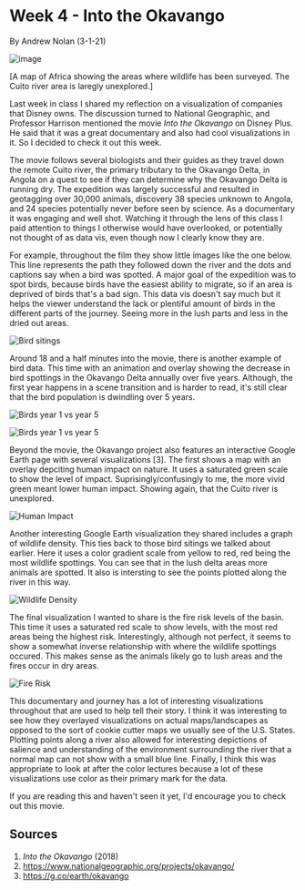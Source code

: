 Week 4 - Into the Okavango
===
By Andrew Nolan (3-1-21)

![image](./images/week4/unsurveyed.PNG)

[A map of Africa showing the areas where wildlife has been surveyed. The Cuito river area is laregly unexplored.]

Last week in class I shared my reflection on a visualization of companies that Disney owns. The discussion turned to National Geographic, and Professor Harrison mentioned the movie *Into the Okavango* on Disney Plus. He said that it was a great documentary and also had cool visualizations in it. So I decided to check it out this week.

The movie follows several biologists and their guides as they travel down the remote Cuito river, the primary tributary to the Okavango Delta, in Angola on a quest to see if they can determine why the Okavango Delta is running dry. The expedition was largely successful and resulted in geotagging over 30,000 animals, discovery 38 species unknown to Angola, and 24 species potentially never before seen by science. As a documentary it was engaging and well shot. Watching it through the lens of this class I paid attention to things I otherwise would have overlooked, or potentially not thought of as data vis, even though now I clearly know they are. 

For example, throughout the film they show little images like the one below. This line represents the path they followed down the river and the dots and captions say when a bird was spotted. A major goal of the expedition was to spot birds, because birds have the easiest ability to migrate, so if an area is deprived of birds that's a bad sign. This data vis doesn't say much but it helps the viewer understand the lack or plentiful amount of birds in the different parts of the journey. Seeing more in the lush parts and less in the dried out areas.

![Bird sitings](./images/week4/birds.PNG)

Around 18 and a half minutes into the movie, there is another example of bird data. This time with an animation and overlay showing the decrease in bird spottings in the Okavango Delta annually over five years. Although, the first year happens in a scene transition and is harder to read, it's still clear that the bird population is dwindling over 5 years.

![Birds year 1 vs year 5](./images/week4/year1.PNG)

![Birds year 1 vs year 5](./images/week4/year5.PNG)

Beyond the movie, the Okavango project also features an interactive Google Earth page with several visualizations [3]. The first shows a map with an overlay depciting human impact on nature. It uses a saturated green scale to show the level of impact. Suprisingly/confusingly to me, the more vivid green meant lower human impact. Showing again, that the Cuito river is unexplored.

![Human Impact](./images/week4/humanimpact.PNG)

Another interesting Google Earth visualization they shared includes a graph of wildlife density. This ties back to those bird sitings we talked about earlier. Here it uses a color gradient scale from yellow to red, red being the most wildlife spottings. You can see that in the lush delta areas more animals are spotted. It also is intersting to see the points plotted along the river in this way. 

![Wildlife Density](./images/week4/wildlifedensity.PNG)

The final visualization I wanted to share is the fire risk levels of the basin. This time it uses a saturated red scale to show levels, with the most red areas being the highest risk. Interestingly, although not perfect, it seems to show a somewhat inverse relationship with where the wildlife spottings occured. This makes sense as the animals likely go to lush areas and the fires occur in dry areas. 

![Fire Risk](./images/week4/firerisk.PNG)

This documentary and journey has a lot of interesting visualizations throughout that are used to help tell their story. I think it was interesting to see how they overlayed visualizations on actual maps/landscapes as opposed to the sort of cookie cutter maps we usually see of the U.S. States. Plotting points along a river also allowed for interesting depictions of salience and understanding of the environment surrounding the river that a normal map can not show with a small blue line. Finally, I think this was appropriate to look at after the color lectures because a lot of these visualizations use color as their primary mark for the data.

If you are reading this and haven't seen it yet, I'd encourage you to check out this movie.

Sources
---
1. *Into the Okavango* (2018)
2. https://www.nationalgeographic.org/projects/okavango/
3. https://g.co/earth/okavango
